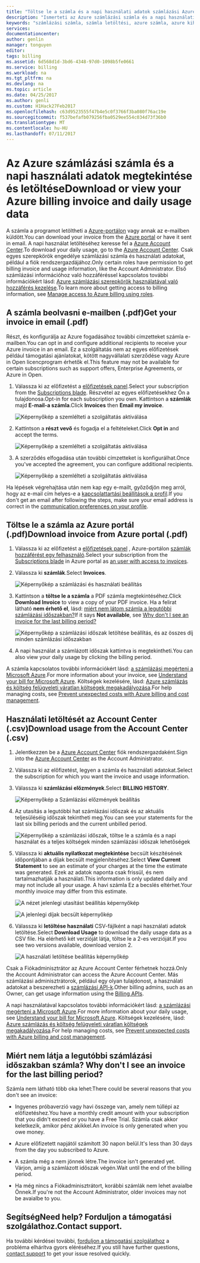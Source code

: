 ```yaml
---
title: "Töltse le a számla és a napi használati adatok számlázási Azure |} Microsoft Docs"
description: "Ismerteti az Azure számlázási számla és a napi használati adatok megtekintése és letöltése."
keywords: "számlázási számla, számla letöltési, azure számla, azure kihasználtsága"
services: 
documentationcenter: 
author: genlin
manager: tonguyen
editor: 
tags: billing
ms.assetid: 6d568d1d-3bd6-4348-97d0-1098b5fe0661
ms.service: billing
ms.workload: na
ms.tgt_pltfrm: na
ms.devlang: na
ms.topic: article
ms.date: 04/25/2017
ms.author: genli
ms.custom: H1Hack27Feb2017
ms.openlocfilehash: c63d9523555f47b4e5c0f3766f3ba080f76ac19e
ms.sourcegitcommit: f537befafb079256fba0529ee554c034d73f36b0
ms.translationtype: MT
ms.contentlocale: hu-HU
ms.lasthandoff: 07/11/2017
---
```

# <a name="download-or-view-your-azure-billing-invoice-and-daily-usage-data"></a><span data-ttu-id="581f8-104">Az Azure számlázási számla és a napi használati adatok megtekintése és letöltése</span><span class="sxs-lookup"><span data-stu-id="581f8-104">Download or view your Azure billing invoice and daily usage data</span></span>
<span data-ttu-id="581f8-105">A számla a programot letöltheti a [Azure-portálon](https://portal.azure.com/#blade/Microsoft_Azure_Billing/SubscriptionsBlade) vagy annak az e-mailben küldött.</span><span class="sxs-lookup"><span data-stu-id="581f8-105">You can download your invoice from the [Azure portal](https://portal.azure.com/#blade/Microsoft_Azure_Billing/SubscriptionsBlade) or have it sent in email.</span></span> <span data-ttu-id="581f8-106">A napi használat letöltéséhez keresse fel a [Azure Account Center](https://account.windowsazure.com).</span><span class="sxs-lookup"><span data-stu-id="581f8-106">To download your daily usage, go to the [Azure Account Center](https://account.windowsazure.com).</span></span> <span data-ttu-id="581f8-107">Csak egyes szerepkörök engedélye számlázási számla és használati adatokat, például a fiók rendszergazdájához.</span><span class="sxs-lookup"><span data-stu-id="581f8-107">Only certain roles have permission to get billing invoice and usage information, like the Account Administrator.</span></span> <span data-ttu-id="581f8-108">Első számlázási információhoz való hozzáféréssel kapcsolatos további információkért lásd: [Azure számlázási szerepkörök használatával való hozzáférés kezelése](billing-manage-access.md).</span><span class="sxs-lookup"><span data-stu-id="581f8-108">To learn more about getting access to billing information, see [Manage access to Azure billing using roles](billing-manage-access.md).</span></span>

## <a name="get-your-invoice-in-email-pdf"></a><span data-ttu-id="581f8-109">A számla beolvasni e-mailben (.pdf)</span><span class="sxs-lookup"><span data-stu-id="581f8-109">Get your invoice in email (.pdf)</span></span>
<span data-ttu-id="581f8-110">Részt, és konfigurálja az Azure fogadásához további címzetteket számla e-mailben.</span><span class="sxs-lookup"><span data-stu-id="581f8-110">You can opt in and configure additional recipients to receive your Azure invoice in an email.</span></span> <span data-ttu-id="581f8-111">Ez a szolgáltatás nem az egyes előfizetések például támogatási ajánlatokat, kötött nagyvállalati szerződése vagy Azure in Open licencprogram érhetők el.</span><span class="sxs-lookup"><span data-stu-id="581f8-111">This feature may not be available for certain subscriptions such as support offers, Enterprise Agreements, or Azure in Open.</span></span>

1. <span data-ttu-id="581f8-112">Válassza ki az előfizetést a [előfizetések panel](https://portal.azure.com/#blade/Microsoft_Azure_Billing/SubscriptionsBlade).</span><span class="sxs-lookup"><span data-stu-id="581f8-112">Select your subscription from the [Subscriptions blade](https://portal.azure.com/#blade/Microsoft_Azure_Billing/SubscriptionsBlade).</span></span> <span data-ttu-id="581f8-113">Részvétel az egyes előfizetésekhez Ön a tulajdonosa.</span><span class="sxs-lookup"><span data-stu-id="581f8-113">Opt-in for each subscription you own.</span></span> <span data-ttu-id="581f8-114">Kattintson a **számlák** majd **E-mail-a számla**.</span><span class="sxs-lookup"><span data-stu-id="581f8-114">Click **Invoices** then **Email my invoice**.</span></span> 

    ![Képernyőkép a szemlélteti a szolgáltatás aktiválása](./media/billing-download-azure-invoice-daily-usage-date/InvoicesDeepLink.PNG)
    
2. <span data-ttu-id="581f8-116">Kattintson a **részt vevő** és fogadja el a feltételeket.</span><span class="sxs-lookup"><span data-stu-id="581f8-116">Click **Opt in** and accept the terms.</span></span>

    ![Képernyőkép a szemlélteti a szolgáltatás aktiválása](./media/billing-download-azure-invoice-daily-usage-date/InvoiceArticleStep2.PNG)
 
3. <span data-ttu-id="581f8-118">A szerződés elfogadása után további címzetteket is konfigurálhat.</span><span class="sxs-lookup"><span data-stu-id="581f8-118">Once you've accepted the agreement, you can configure additional recipients.</span></span>

    ![Képernyőkép a szemlélteti a szolgáltatás aktiválása](./media/billing-download-azure-invoice-daily-usage-date/InvoiceArticleStep3.PNG)
    
<span data-ttu-id="581f8-120">Ha lépések végrehajtása után nem kap egy e-mailt, győződjön meg arról, hogy az e-mail cím helyes-e a [kapcsolattartási beállítások a profil](https://account.windowsazure.com/profile).</span><span class="sxs-lookup"><span data-stu-id="581f8-120">If you don't get an email after following the steps, make sure your email address is correct in the [communication preferences on your profile](https://account.windowsazure.com/profile).</span></span>

## <a name="download-invoice-from-azure-portal-pdf"></a><span data-ttu-id="581f8-121">Töltse le a számla az Azure portál (.pdf)</span><span class="sxs-lookup"><span data-stu-id="581f8-121">Download invoice from Azure portal (.pdf)</span></span>

1. <span data-ttu-id="581f8-122">Válassza ki az előfizetést a [előfizetések panel](https://portal.azure.com/#blade/Microsoft_Azure_Billing/SubscriptionsBlade) , Azure-portálon [számlák hozzáférést egy felhasználó](billing-manage-access.md).</span><span class="sxs-lookup"><span data-stu-id="581f8-122">Select your subscription from the [Subscriptions blade](https://portal.azure.com/#blade/Microsoft_Azure_Billing/SubscriptionsBlade) in Azure portal as [an user with access to invoices](billing-manage-access.md).</span></span>

2. <span data-ttu-id="581f8-123">Válassza ki **számlák**.</span><span class="sxs-lookup"><span data-stu-id="581f8-123">Select **Invoices**.</span></span> 

    ![Képernyőkép a számlázási és használati beállítás](./media/billing-download-azure-invoice-daily-usage-date/billingandusage.png) 

3. <span data-ttu-id="581f8-125">Kattintson a **töltse le a számla** a PDF számla megtekintéséhez.</span><span class="sxs-lookup"><span data-stu-id="581f8-125">Click **Download Invoice** to view a copy of your PDF invoice.</span></span> <span data-ttu-id="581f8-126">Ha a felirat látható **nem érhető el**, lásd: [miért nem látom számla a legutóbbi számlázási időszakban?](#noinvoice)</span><span class="sxs-lookup"><span data-stu-id="581f8-126">If it says **Not available**, see [Why don't I see an invoice for the last billing period?](#noinvoice)</span></span>

    ![Képernyőkép a számlázási időszak letöltése beállítás, és az összes díj minden számlázási időszakban](./media/billing-download-azure-invoice-daily-usage-date/billing4.png)

4. <span data-ttu-id="581f8-128">A napi használat a számlázott időszak kattintva is megtekintheti.</span><span class="sxs-lookup"><span data-stu-id="581f8-128">You can also view your daily usage by clicking the billing period.</span></span> 

<span data-ttu-id="581f8-129">A számla kapcsolatos további információkért lásd: [a számlázási megérteni a Microsoft Azure](billing-understand-your-bill.md).</span><span class="sxs-lookup"><span data-stu-id="581f8-129">For more information about your invoice, see [Understand your bill for Microsoft Azure](billing-understand-your-bill.md).</span></span> <span data-ttu-id="581f8-130">Költségek kezelésére, lásd: [Azure számlázás és költség felügyeleti váratlan költségek megakadályozása](billing-getting-started.md).</span><span class="sxs-lookup"><span data-stu-id="581f8-130">For help managing costs, see [Prevent unexpected costs with Azure billing and cost management](billing-getting-started.md).</span></span>

## <a name="download-usage-from-the-account-center-csv"></a><span data-ttu-id="581f8-131">Használati letöltését az Account Center (.csv)</span><span class="sxs-lookup"><span data-stu-id="581f8-131">Download usage from the Account Center (.csv)</span></span>

1. <span data-ttu-id="581f8-132">Jelentkezzen be a [Azure Account Center](https://account.windowsazure.com/subscriptions) fiók rendszergazdaként.</span><span class="sxs-lookup"><span data-stu-id="581f8-132">Sign into the [Azure Account Center](https://account.windowsazure.com/subscriptions) as the Account Administrator.</span></span>

2. <span data-ttu-id="581f8-133">Válassza ki az előfizetést, legyen a számla és használati adatokat.</span><span class="sxs-lookup"><span data-stu-id="581f8-133">Select the subscription for which you want the invoice and usage information.</span></span>

3. <span data-ttu-id="581f8-134">Válassza ki **számlázási előzmények**.</span><span class="sxs-lookup"><span data-stu-id="581f8-134">Select **BILLING HISTORY**.</span></span> 

    ![Képernyőkép a Számlázási előzmények beállítás](./media/billing-download-azure-invoice-daily-usage-date/Billinghisotry.png)

4. <span data-ttu-id="581f8-136">Az utasítás a legutóbbi hat számlázási időszak és az aktuális teljesüléséig időszak tekintheti meg.</span><span class="sxs-lookup"><span data-stu-id="581f8-136">You can see your statements for the last six billing periods and the current unbilled period.</span></span> 

    ![Képernyőkép a számlázási időszak, töltse le a számla és a napi használat és a teljes költségek minden számlázási időszak lehetőségek](./media/billing-download-azure-invoice-daily-usage-date/billingSum.png)

5. <span data-ttu-id="581f8-138">Válassza ki **aktuális nyilatkozat megtekintése** becsült készítésének időpontjában a díjak becsült megjelenítéséhez.</span><span class="sxs-lookup"><span data-stu-id="581f8-138">Select **View Current Statement** to see an estimate of your charges at the time the estimate was generated.</span></span> <span data-ttu-id="581f8-139">Ezek az adatok naponta csak frissül, és nem tartalmazhatják a használati.</span><span class="sxs-lookup"><span data-stu-id="581f8-139">This information is only updated daily and may not include all your usage.</span></span> <span data-ttu-id="581f8-140">A havi számla Ez a becslés eltérhet.</span><span class="sxs-lookup"><span data-stu-id="581f8-140">Your monthly invoice may differ from this estimate.</span></span>

    ![A nézet jelenlegi utasítást beállítás képernyőkép](./media/billing-download-azure-invoice-daily-usage-date/billingSum2.png)

    ![A jelenlegi díjak becsült képernyőkép](./media/billing-download-azure-invoice-daily-usage-date/billingSum3.png)

6. <span data-ttu-id="581f8-143">Válassza ki **letöltése használati** CSV-fájlként a napi használati adatok letöltése.</span><span class="sxs-lookup"><span data-stu-id="581f8-143">Select **Download Usage** to download the daily usage data as a CSV file.</span></span> <span data-ttu-id="581f8-144">Ha elérhető két verzióját látja, töltse le a 2-es verzióját.</span><span class="sxs-lookup"><span data-stu-id="581f8-144">If you see two versions available, download version 2.</span></span>

    ![A használati letöltése beállítás képernyőkép](./media/billing-download-azure-invoice-daily-usage-date/DLusage.png)

<span data-ttu-id="581f8-146">Csak a Fiókadminisztrátor az Azure Account Center férhetnek hozzá.</span><span class="sxs-lookup"><span data-stu-id="581f8-146">Only the Account Administrator can access the Azure Account Center.</span></span> <span data-ttu-id="581f8-147">Más számlázási adminisztrátorok, például egy olyan tulajdonost, a használati adatokat a beszerezheti a [számlázási API-k](billing-usage-rate-card-overview.md).</span><span class="sxs-lookup"><span data-stu-id="581f8-147">Other billing admins, such as an Owner, can get usage information using the [Billing APIs](billing-usage-rate-card-overview.md).</span></span>

<span data-ttu-id="581f8-148">A napi használatával kapcsolatos további információkért lásd: [a számlázási megérteni a Microsoft Azure](billing-understand-your-bill.md).</span><span class="sxs-lookup"><span data-stu-id="581f8-148">For more information about your daily usage, see [Understand your bill for Microsoft Azure](billing-understand-your-bill.md).</span></span> <span data-ttu-id="581f8-149">Költségek kezelésére, lásd: [Azure számlázás és költség felügyeleti váratlan költségek megakadályozása](billing-getting-started.md).</span><span class="sxs-lookup"><span data-stu-id="581f8-149">For help managing costs, see [Prevent unexpected costs with Azure billing and cost management](billing-getting-started.md).</span></span>

## <span data-ttu-id="581f8-150"><a name="noinvoice"></a>Miért nem látja a legutóbbi számlázási időszakban számla?</span><span class="sxs-lookup"><span data-stu-id="581f8-150"><a name="noinvoice"></a> Why don't I see an invoice for the last billing period?</span></span>

<span data-ttu-id="581f8-151">Számla nem látható több oka lehet:</span><span class="sxs-lookup"><span data-stu-id="581f8-151">There could be several reasons that you don't see an invoice:</span></span>

- <span data-ttu-id="581f8-152">Ingyenes próbaverzió vagy havi összege van, amely nem túllépi az előfizetéshez.</span><span class="sxs-lookup"><span data-stu-id="581f8-152">You have a monthly credit amount with your subscription that you didn't exceed or you have a Free Trial.</span></span> <span data-ttu-id="581f8-153">Számla csak akkor keletkezik, amikor pénz akikkel.</span><span class="sxs-lookup"><span data-stu-id="581f8-153">An invoice is only generated when you owe money.</span></span>

- <span data-ttu-id="581f8-154">Azure előfizetett napjától számított 30 napon belül.</span><span class="sxs-lookup"><span data-stu-id="581f8-154">It's less than 30 days from the day you subscribed to Azure.</span></span>

- <span data-ttu-id="581f8-155">A számla még a nem jönnek létre.</span><span class="sxs-lookup"><span data-stu-id="581f8-155">The invoice isn't generated yet.</span></span> <span data-ttu-id="581f8-156">Várjon, amíg a számlázott időszak végén.</span><span class="sxs-lookup"><span data-stu-id="581f8-156">Wait until the end of the billing period.</span></span>

- <span data-ttu-id="581f8-157">Ha még nincs a Fiókadminisztrátort, korábbi számlák nem lehet avaialbe Önnek.</span><span class="sxs-lookup"><span data-stu-id="581f8-157">If you're not the Account Administrator, older invoices may not be avaialbe to you.</span></span>

## <a name="need-help-contact-support"></a><span data-ttu-id="581f8-158">Segítség</span><span class="sxs-lookup"><span data-stu-id="581f8-158">Need help?</span></span> <span data-ttu-id="581f8-159">Forduljon a támogatási szolgálathoz.</span><span class="sxs-lookup"><span data-stu-id="581f8-159">Contact support.</span></span>
<span data-ttu-id="581f8-160">Ha további kérdései további, [forduljon a támogatási szolgálathoz](https://portal.azure.com/?#blade/Microsoft_Azure_Support/HelpAndSupportBlade) a probléma elhárítva gyors eléréséhez.</span><span class="sxs-lookup"><span data-stu-id="581f8-160">If you still have further questions, [contact support](https://portal.azure.com/?#blade/Microsoft_Azure_Support/HelpAndSupportBlade) to get your issue resolved quickly.</span></span>

